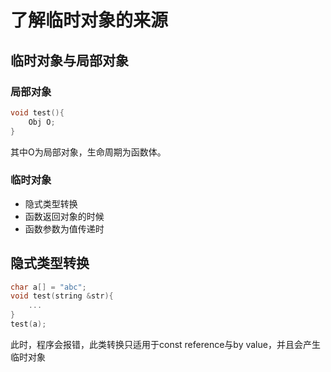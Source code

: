 # 了解临时对象的来源

## 临时对象与局部对象
### 局部对象
```c++
void test(){
    Obj O;
}
```
其中O为局部对象，生命周期为函数体。
### 临时对象
- 隐式类型转换
- 函数返回对象的时候
- 函数参数为值传递时

## 隐式类型转换
```c++
char a[] = "abc";
void test(string &str){
    ...
}
test(a);
```
此时，程序会报错，此类转换只适用于const reference与by value，并且会产生临时对象



